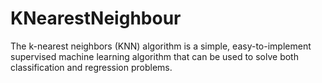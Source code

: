 # KNearestNeighbour
The k-nearest neighbors (KNN) algorithm is a simple, easy-to-implement supervised machine learning algorithm that can be used to solve both classification and regression problems. 
